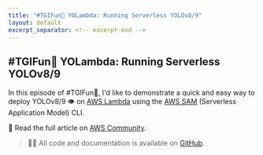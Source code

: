 ```yaml
---
title: "#TGIFun🎈 YOLambda: Running Serverless YOLOv8/9"
layout: default
excerpt_separator: <!-- excerpt-end -->
---
```


## \#TGIFun🎈 YOLambda: Running Serverless YOLOv8/9

<!-- excerpt-start -->

In this episode of #TGIFun🎈, I'd like to demonstrate a quick and easy way to deploy YOLOv8/9 👁️ on [AWS Lambda](https://aws.amazon.com/lambda/) using the [AWS SAM](https://aws.amazon.com/serverless/sam/) (Serverless Application Model) CLI.

📝 Read the full article on [AWS Community](https://community.aws/content/2eb0Lh8m0wiYKPe0A26aY37fz0C/tgifun-yolambda-running-serverless-yolov8-9).

<!-- excerpt-end -->

> 👨‍💻 All code and documentation is available on [GitHub](https://github.com/JGalego/YOLambda).